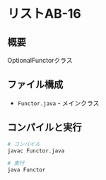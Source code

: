 # リストAB-16

## 概要
OptionalFunctorクラス

## ファイル構成
- `Functor.java` - メインクラス

## コンパイルと実行
```bash
# コンパイル
javac Functor.java

# 実行
java Functor
```
